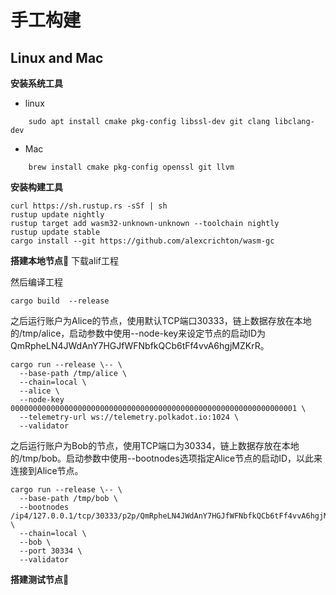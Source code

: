 # 手工构建
## Linux and Mac
**安装系统工具**  

* linux  
```
    sudo apt install cmake pkg-config libssl-dev git clang libclang-dev  
```
* Mac  
```    
    brew install cmake pkg-config openssl git llvm
```  

**安装构建工具**  
    
    curl https://sh.rustup.rs -sSf | sh  
    rustup update nightly  
    rustup target add wasm32-unknown-unknown --toolchain nightly  
    rustup update stable  
    cargo install --git https://github.com/alexcrichton/wasm-gc

**搭建本地节点**
下载alif工程

然后编译工程
```
cargo build  --release
```

之后运行账户为Alice的节点，使用默认TCP端口30333，链上数据存放在本地的/tmp/alice，启动参数中使用--node-key来设定节点的启动ID为QmRpheLN4JWdAnY7HGJfWFNbfkQCb6tFf4vvA6hgjMZKrR。
```
cargo run --release \-- \
  --base-path /tmp/alice \
  --chain=local \
  --alice \
  --node-key 0000000000000000000000000000000000000000000000000000000000000001 \
  --telemetry-url ws://telemetry.polkadot.io:1024 \
  --validator
```

之后运行账户为Bob的节点，使用TCP端口为30334，链上数据存放在本地的/tmp/bob。启动参数中使用--bootnodes选项指定Alice节点的启动ID，以此来连接到Alice节点。  
```
cargo run --release \-- \
  --base-path /tmp/bob \
  --bootnodes /ip4/127.0.0.1/tcp/30333/p2p/QmRpheLN4JWdAnY7HGJfWFNbfkQCb6tFf4vvA6hgjMZKrR \
  --chain=local \
  --bob \
  --port 30334 \
  --validator
```
**搭建测试节点**
